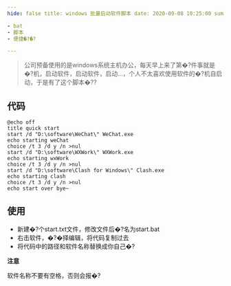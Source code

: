 ```yaml
---
hide: false title: windows 批量启动软件脚本 date: 2020-09-08 10:25:00 summary: windows 批量启动软件脚本 categories: windows tags:

- bat
- 脚本
- 便捷�?�?

---
```


> 公司预备使用的是windows系统主机办公，每天早上来了第�?件事就是�?机，启动软件，启动软件，启动...，个人不太喜欢使用软件的�?机自启动，于是有了这个脚本�??

## 代码

~~~ shell
@echo off
title quick start
start /d "D:\software\WeChat\" WeChat.exe
echo starting weChat
choice /t 3 /d y /n >nul
start /d "D:\software\WXWork\" WXWork.exe
echo starting wxWork
choice /t 3 /d y /n >nul
start /d "D:\software\Clash for Windows\" Clash.exe
echo starting clash
choice /t 3 /d y /n >nul
echo start over bye~
~~~

## 使用

* 新建�?个start.txt文件，修改文件后�?名为start.bat
* 右击软件，�?�择编辑，将代码复制过去
* 将代码中的路径和软件名称替换成你自己�?

**注意**

软件名称不要有空格，否则会报�?
